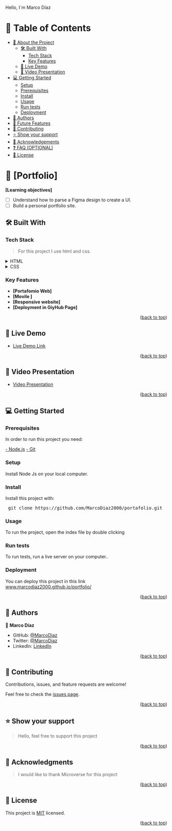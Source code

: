 Hello, I´m Marco Díaz


<a name="readme-top"></a>

# 📗 Table of Contents

- [📖 About the Project](#about-project)
  - [🛠 Built With](#built-with)
    - [Tech Stack](#tech-stack)
    - [Key Features](#key-features)
  - [🚀 Live Demo](#live-demo)
  - [🔭 Video Presentation](#video)
- [💻 Getting Started](#getting-started)
  - [Setup](#setup)
  - [Prerequisites](#prerequisites)
  - [Install](#install)
  - [Usage](#usage)
  - [Run tests](#run-tests)
  - [Deployment](#triangular_flag_on_post-deployment)
- [👥 Authors](#authors)
- [🔭 Future Features](#future-features)
- [🤝 Contributing](#contributing)
- [⭐️ Show your support](#support)
- [🙏 Acknowledgements](#acknowledgements)
- [❓ FAQ (OPTIONAL)](#faq)
- [📝 License](#license)

<!-- PROJECT DESCRIPTION -->

# 📖 [Portfolio] <a name="about-project"></a>

**[Learning objectives]**

- [ ] Understand how to parse a Figma design to create a UI.
- [ ] Build a personal portfolio site.

## 🛠 Built With <a name="built-with"></a>

### Tech Stack <a name="tech-stack"></a>

> For this project I use html and css.

<details>
  <summary>HTML</summary>
  <ul>
    <li><a href="https://www.w3schools.com/html/">HTML</a></li>
  </ul>
</details>

<details>
  <summary>CSS</summary>
  <ul>
    <li><a href="https://www.w3schools.com/css/">CSS</a></li>
  </ul>
</details> 

<!-- Features -->

### Key Features <a name="key-features"></a>

- **[Portafomio Web]**
- **[Movile ]**
- **[Responsive website]**
- **[Deployment in GiyHub Page]**

<p align="right">(<a href="#readme-top">back to top</a>)</p>

<!-- LIVE DEMO -->

## 🚀 Live Demo <a name="live-demo"></a>

- [Live Demo Link](https://marcodiaz2000.github.io/portfolio/)

<p align="right">(<a href="#readme-top">back to top</a>)</p>


## 🔭 Video Presentation <a name="video"></a>

- [Video Presentation](https://www.loom.com/share/1181a77da599435ea7ce558d0d99e7f0)

<p align="right">(<a href="#readme-top">back to top</a>)</p>


<!-- GETTING STARTED -->

## 💻 Getting Started <a name="getting-started"></a>

### Prerequisites

In order to run this project you need:

<a href="https://nodejs.org/en">- Node.js</a>
<a href="https://git-scm.com/downloads">- Git</a>

### Setup

Install Node Js on your local computer.

### Install

Install this project with:

<pre> git clone https://github.com/MarcoDiaz2000/portafolio.git</pre>

### Usage

To run the project, open the index file by double clicking

### Run tests

To run tests, run a live server on your computer..

### Deployment

You can deploy this project in this link <a href="https://marcodiaz2000.github.io/portfolio/">www.marcodiaz2000.github.io/portfolio/</a>

<p align="right">(<a href="#readme-top">back to top</a>)</p>

<!-- AUTHORS -->

## 👥 Authors <a name="authors"></a>

👤 **Marco Díaz**

- GitHub: [@MarcoDiaz](https://github.com/MarcoDiaz2000)
- Twitter: [@MarcoDiaz](https://twitter.com/MarcoDi70620847)
- LinkedIn: [LinkedIn](https://www.linkedin.com/in/marco-diaz-0876a7268/)

<p align="right">(<a href="#readme-top">back to top</a>)</p>

<!-- FUTURE FEATURES -->
<!--
## 🔭 Future Features <a name="future-features"></a>

- [ ] **[Project 1: Setup and mobile version skeleton]**
- [ ] **[Project 2: Mobile version]**
- [ ] **[Project 3: Contact form (pair programming)]**
- [ ] **[Project 4: Desktop version]**
- [ ] **[Project 5: Application deploy]**
- [ ] **[Project 6: Evaluate accessibility (pair programming)]**
- [ ] **[Project 7: Mobile menu (pair programming)]**
- [ ] **[Project 8: Details modal (pair programming)]**
- [ ] **[Project 9: Validate contact form (pair programming)]**
- [ ] **[Project 10: Preserve data in the browser (pair programming)]**

<p align="right">(<a href="#readme-top">back to top</a>)</p>
-->

<!-- CONTRIBUTING -->

## 🤝 Contributing <a name="contributing"></a>

Contributions, issues, and feature requests are welcome!

Feel free to check the [issues page](../../issues/).

<p align="right">(<a href="#readme-top">back to top</a>)</p>

<!-- SUPPORT -->

## ⭐️ Show your support <a name="support"></a>

> Hello, feel free to support this project

<p align="right">(<a href="#readme-top">back to top</a>)</p>

<!-- ACKNOWLEDGEMENTS --> 

## 🙏 Acknowledgments <a name="acknowledgements"></a>

> I would like to thank Microverse for this project

<p align="right">(<a href="#readme-top">back to top</a>)</p>

<!-- LICENSE -->

## 📝 License <a name="license"></a>

This project is [MIT](./LICENSE) licensed.

<p align="right">(<a href="#readme-top">back to top</a>)</p>
